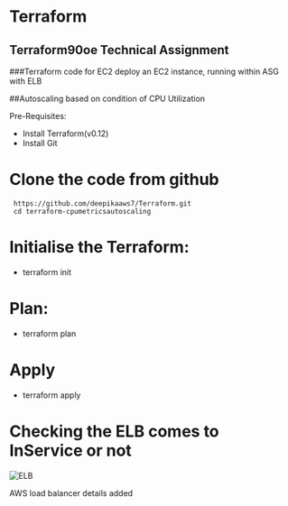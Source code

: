 # Terraform

## Terraform90oe Technical Assignment

###Terraform code for EC2 deploy an EC2 instance, running within ASG with ELB


##Autoscaling based on condition of CPU Utilization

Pre-Requisites:

-   Install Terraform(v0.12)
-   Install Git

# Clone the code from github

     https://github.com/deepikaaws7/Terraform.git
     cd terraform-cpumetricsautoscaling

# Initialise the Terraform:

   - terraform init
   
   
# Plan:

  - terraform plan
  
# Apply
  
  - terraform apply
  
 # Checking the ELB comes to InService or not
 
  ![ELB](https://user-images.githubusercontent.com/71882019/94287299-04209e80-ff4e-11ea-9300-d9802124732a.png)
 
    
   AWS load balancer details added 
   

 
 

